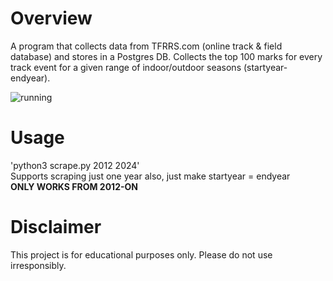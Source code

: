 # Overview
A program that collects data from TFRRS.com (online track & field database) and stores in a Postgres DB. Collects the top 100 marks for every track event for a given range of indoor/outdoor seasons (startyear-endyear).


![running](https://github.com/jacknormand/TFRRS-TopQualifer/assets/21299000/c6669730-820b-4fa6-a97e-84a5be6e6790)



# Usage
'python3 scrape.py 2012 2024' <br>
Supports scraping just one year also, just make startyear = endyear <br>
**ONLY WORKS FROM 2012-ON**<br>




# Disclaimer
This project is for educational purposes only. Please do not use irresponsibly.
